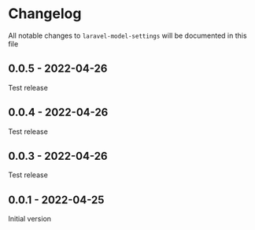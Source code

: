 # Changelog

All notable changes to `laravel-model-settings` will be documented in this file

## 0.0.5 - 2022-04-26

Test release

## 0.0.4 - 2022-04-26

Test release

## 0.0.3 - 2022-04-26

Test release

## 0.0.1 - 2022-04-25

Initial version
